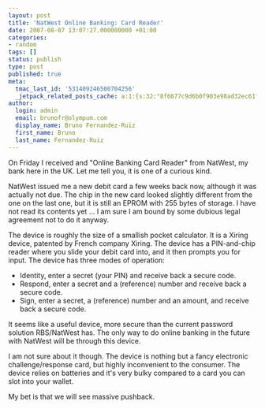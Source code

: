 ```yaml
---
layout: post
title: 'NatWest Online Banking: Card Reader'
date: 2007-08-07 13:07:27.000000000 +01:00
categories:
- random
tags: []
status: publish
type: post
published: true
meta:
  tmac_last_id: '531409246500704256'
  _jetpack_related_posts_cache: a:1:{s:32:"8f6677c9d6b0f903e98ad32ec61f8deb";a:2:{s:7:"expires";i:1415356686;s:7:"payload";a:3:{i:0;a:1:{s:2:"id";i:49;}i:1;a:1:{s:2:"id";i:273;}i:2;a:1:{s:2:"id";i:279;}}}}
author:
  login: admin
  email: brunofr@olympum.com
  display_name: Bruno Fernandez-Ruiz
  first_name: Bruno
  last_name: Fernandez-Ruiz
---
```


On Friday I received and "Online Banking Card Reader" from NatWest, my bank here in the UK. Let me tell you, it is one of a curious kind.

<p>NatWest issued me a new debit card a few weeks back now, although it was actually not due. The chip in the new card looked slightly different from the one on the last one, but it is still an EPROM with 255 bytes of storage. I have not read its contents yet ... I am sure I am bound by some dubious legal agreement not to do it anyway.</p>
<p>The device is roughly the size of a smallish pocket calculator. It is a Xiring device, patented by French company Xiring. The device has a PIN-and-chip reader where you slide your debit card into, and it then prompts you for input. The device has three modes of operation:</p>

* Identity, enter a secret (your PIN) and receive back a secure code.
* Respond, enter a secret and a (reference) number and receive back a secure code.
* Sign, enter a secret, a (reference) number and an amount, and receive back a secure code.

<p>It seems like a useful device, more secure than the current password solution RBS/NatWest has. The only way to do online banking in the future with NatWest will be through this device.</p>
<p>I am not sure about it though. The device is nothing but a fancy electronic challenge/response card, but highly inconvenient to the consumer. The device relies on batteries and it's very bulky compared to a card you can slot into your wallet.</p>
<p>My bet is that we will see massive pushback.</p>
